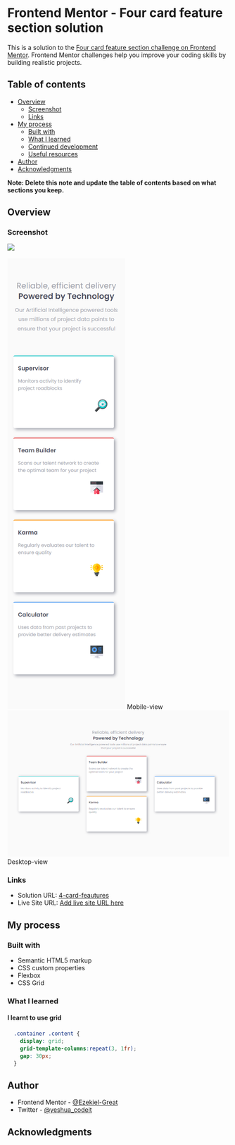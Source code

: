 # Frontend Mentor - Four card feature section solution

This is a solution to the [Four card feature section challenge on Frontend Mentor](https://www.frontendmentor.io/challenges/four-card-feature-section-weK1eFYK). Frontend Mentor challenges help you improve your coding skills by building realistic projects. 

## Table of contents

- [Overview](#overview)
  - [Screenshot](#screenshot)
  - [Links](#links)
- [My process](#my-process)
  - [Built with](#built-with)
  - [What I learned](#what-i-learned)
  - [Continued development](#continued-development)
  - [Useful resources](#useful-resources)
- [Author](#author)
- [Acknowledgments](#acknowledgments)

**Note: Delete this note and update the table of contents based on what sections you keep.**

## Overview


### Screenshot

![](./screenshot.jpg)

![Alt text](images/4-card-features.png)
Mobile-view
![Alt text](images/4-card-feautures-desktop-view.png)
Desktop-view
### Links

- Solution URL: [4-card-feautures](https://github.com/Ezekiel-Great/4-card-feautures/tree/main)
- Live Site URL: [Add live site URL here](https://your-live-site-url.com)

## My process

### Built with

- Semantic HTML5 markup
- CSS custom properties
- Flexbox
- CSS Grid

### What I learned
#### I learnt to use grid

```css
  .container .content {
    display: grid;
    grid-template-columns:repeat(3, 1fr);
    gap: 30px;
  }
```


## Author


- Frontend Mentor - [@Ezekiel-Great](https://www.frontendmentor.io/profile/Ezekiel-Great)
- Twitter - [@yeshua_codeit](https://www.twitter.com/yeshua_codeit)


## Acknowledgments
